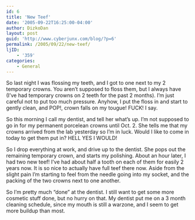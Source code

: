 ```yaml
---
id: 6
title: 'New Teef'
date: '2005-09-22T16:25:00-04:00'
author: DizkoDan
layout: post
guid: 'http://www.cyberjunx.com/blog/?p=6'
permalink: /2005/09/22/new-teef/
ljID:
    - '359'
categories:
    - General
---
```


So last night I was flossing my teeth, and I got to one next to my 2 temporary crowns. You aren’t supposed to floss them, but I always have (I’ve had temporary crowns on 2 teeth for the past 2 months). I’m just careful not to put too much pressure. Anyhow, I put the floss in and start to gently clean, and POP!, crown falls on my tougue! FUCK! I say.

So this morning I call my dentist, and tell her what’s up. I’m not supposed to go in for my permanent porcelean crowns until Oct. 2. She tells me that my crowns arrived from the lab yesterday so I’m in luck. Would I like to come in today to get them put in? HELL YES I WOULD!

So I drop everything at work, and drive up to the dentist. She pops out the remaining temporary crown, and starts my polishing. About an hour later, I had two new teef! I’ve had about half a tooth on each of them for easily 2 years now. It is so nice to actually have full teef there now. Aside from the slight pain I’m starting to feel from the needle going into my socket, and the packing of the two crowns next to one another.

So I’m pretty much “done” at the dentist. I still want to get some more cosmetic stuff done, but no hurry on that. My dentist put me on a 3 month cleaning schedule, since my mouth is still a warzone, and I seem to get more buildup than most.